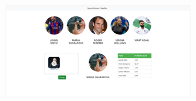 ![image sports](https://github.com/Mang-Khongsai/DataScience/blob/main/SportsPersonRecognition/img_screenshot/sportspersoncelebrity_output.png)
